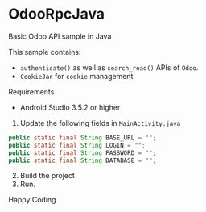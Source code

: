 # OdooRpcJava
Basic Odoo API sample in Java

This sample contains:
- `authenticate()` as well as `search_read()` APIs of `Odoo`.
- `CookieJar` for `cookie` management

Requirements

- Android Studio 3.5.2 or higher

1. Update the following fields in `MainActivity.java`

```java
public static final String BASE_URL = "";
public static final String LOGIN = "";
public static final String PASSWORD = "";
public static final String DATABASE = "";
```

2. Build the project
3. Run.

Happy Coding